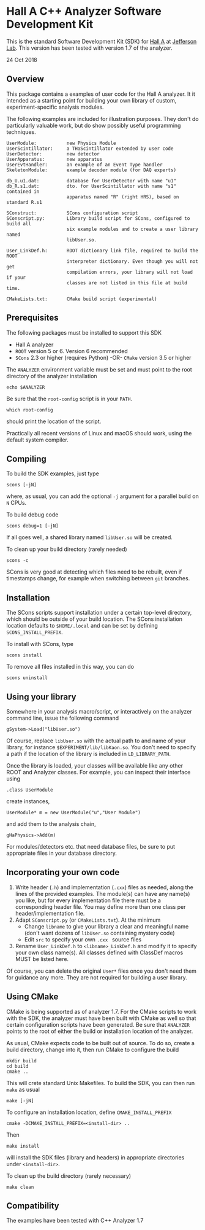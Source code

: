 Hall A C++ Analyzer Software Development Kit
============================================

This is the standard Software Development Kit (SDK) for
[Hall A](http://hallaweb.jlab.org/) at [Jefferson Lab](http://www.jlab.org).
This version has been tested with version 1.7 of the analyzer.

24 Oct 2018

Overview
--------

This package contains a examples of user code for the Hall A analyzer.
It it intended as a starting point for building your own library of custom,
experiment-specific analysis modules.

The following examples are included for illustration
purposes. They don't do particularly valuable work, but do show
possibly useful programming techniques.

    UserModule:           new Physics Module
    UserScintillator:     a THaScintillator extended by user code
    UserDetector:         new detector
    UserApparatus:        new apparatus
    UserEvtHandler:       an example of an Event Type handler
    SkeletonModule:       example decoder module (for DAQ experts)
    
    db_U.u1.dat:          database for UserDetector with name "u1"
    db_R.s1.dat:          dto. for UserScintillator with name "s1" contained in
                          apparatus named "R" (right HRS), based on standard R.s1
    
    SConstruct:           SCons configuration script
    SConscript.py:        Library build script for SCons, configured to build all
                          six example modules and to create a user library named
                          libUser.so.
    
    User_LinkDef.h:       ROOT dictionary link file, required to build the ROOT
                          interpreter dictionary. Even though you will not get
                          compilation errors, your library will not load if your
                          classes are not listed in this file at build time.
    
    CMakeLists.txt:       CMake build script (experimental)

Prerequisites
-------------

The following packages must be installed to support this SDK

* Hall A analyzer
* ``ROOT`` version 5 or 6. Version 6 recommended
* ``SCons`` 2.3 or higher (requires Python) -OR- ``CMake`` version 3.5 or higher

The ``ANALYZER`` environment variable must be set and must point to the root
directory of the analyzer installation

```
echo $ANALYZER
```

Be sure that the ``root-config`` script is in your ``PATH``.

```
which root-config
```

should print the location of the script.

Practically all recent versions of Linux and macOS should work, using the default
system compiler.

Compiling
---------

To build the SDK examples, just type

```
scons [-jN]
```
where, as usual, you can add the optional ``-j`` argument for a parallel build
on ``N`` CPUs.

To build debug code

```
scons debug=1 [-jN]
```
If all goes well, a shared library named ``libUser.so`` will be created.

To clean up your build directory (rarely needed)

```
scons -c
```

SCons is very good at detecting which files need to be rebuilt, even if timestamps
change, for example when switching between ``git`` branches.

Installation
------------

The SCons scripts support installation under a certain
top-level directory, which should be outside of your build location.
The SCons installation location defaults to ``$HOME/.local`` and
can be set by defining ``SCONS_INSTALL_PREFIX``.

To install with SCons, type

```
scons install
```

To remove all files installed in this way, you can do

```
scons uninstall
```

Using your library
------------------

Somewhere in your analysis macro/script, or interactively on the analyzer
command line, issue the following command

```
gSystem->Load("libUser.so")
```
Of course, replace ``libUser.so`` with the actual path to and name of your
library, for instance ``$EXPERIMENT/lib/libKaon.so``. You don't need to
specify a path if the location of the library is included in ``LD_LIBRARY_PATH``.

Once the library is loaded, your classes will be available like any other
ROOT and Analyzer classes. For example, you can inspect their interface
using

```
.class UserModule
```
create instances,

```
UserModule* m = new UserModule("u","User Module")
```
and add them to the analysis chain,

```
gHaPhysics->Add(m)
```
For modules/detectors etc. that need database files, be sure to
put appropriate files in your database directory.

Incorporating your own code
---------------------------

1. Write header (``.h``) and implementation (``.cxx``) files as needed, along the lines
  of the provided examples. The module(s) can have any name(s) you like,
  but for every implementation file there must be a corresponding header file.
  You may define more than one class per header/implementation file.
2. Adapt ``SConscript.py`` (or ``CMakeLists.txt``). At the minimum
    * Change ``libname`` to give your library a clear and meaningful name
    (don't want dozens of ``libUser.so`` containing mystery code)
    * Edit ``src`` to specify your own ``.cxx `` source files
3. Rename ``User_LinkDef.h`` to ``<libname>_LinkDef.h`` and modify
  it to specify your own class name(s). All classes defined with
  ClassDef macros MUST be listed here.

Of course, you can delete the original ``User*`` files once you don't need
them for guidance any more. They are not required for building a user library.

Using CMake
-----------

CMake is being supported as of analyzer 1.7. For the CMake scripts to work with the SDK,
the analyzer must have been built with CMake as well so that certain configuration scripts
have been generated. Be sure that ``ANALYZER`` points to the root of either the
build or installation location of the analyzer.

As usual, CMake expects code to be built out of source. To do so, create a build
directory, change into it, then run CMake to configure the build

```
mkdir build
cd build
cmake ..
```
This will crete standard Unix Makefiles. To build the SDK, you can then run ``make``
as usual

```
make [-jN]
```
To configure an installation location, define ``CMAKE_INSTALL_PREFIX``

```
cmake -DCMAKE_INSTALL_PREFIX=<install-dir> ..
```
Then

```
make install
```
will install the SDK files (library and headers) in appropriate directories under
``<install-dir>``.

To clean up the build directory (rarely necessary)

```
make clean
```

Compatibility
-------------

The examples have been tested with C++ Analyzer 1.7
